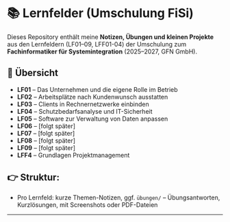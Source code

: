 # 📚 Lernfelder (Umschulung FiSi)

Dieses Repository enthält meine **Notizen, Übungen und kleinen Projekte** aus den Lernfeldern (LF01–09, LFF01-04) 
der Umschulung zum **Fachinformatiker für Systemintegration** (2025–2027, GFN GmbH).

## 📌 Übersicht
- **LF01** – Das Unternehmen und die eigene Rolle im Betrieb 
- **LF02** – Arbeitsplätze nach Kundenwunsch ausstatten  
- **LF03** – Clients in Rechnernetzwerke einbinden  
- **LF04** – Schutzbedarfsanalyse und IT-Sicherheit  
- **LF05** – Software zur Verwaltung von Daten anpassen  
- **LF06** – [folgt später]  
- **LF07** – [folgt später]  
- **LF08** – [folgt später]  
- **LF09** – [folgt später]  
- **LFF4** – Grundlagen Projektmanagement 
  
## 👉 Struktur:
- Pro Lernfeld: kurze Themen-Notizen, ggf. `übungen/` – Übungsantworten, Kurzlösungen, mit Screenshots oder PDF-Dateien
---
